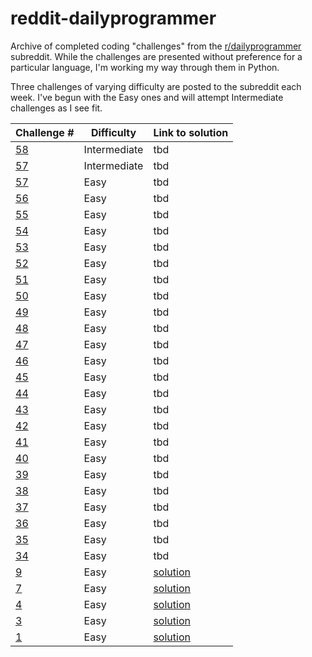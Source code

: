 # reddit-dailyprogrammer
Archive of completed coding "challenges" from the [r/dailyprogrammer](https://www.reddit.com/r/dailyprogrammer/) subreddit. While the challenges are presented without preference for a particular language, I'm working my way through them in Python.

Three challenges of varying difficulty are posted to the subreddit each week. I've begun with the Easy ones and will attempt Intermediate challenges as I see fit.

Challenge # | Difficulty | Link to solution 
--- | --- | --- 
[58](https://www.reddit.com/r/dailyprogrammer/comments/u8jn9/5282012_challenge_58_intermediate/) | Intermediate | tbd 
[57](https://www.reddit.com/r/dailyprogrammer/comments/u4mki/5252012_challenge_57_intermediate/) | Intermediate | tbd 
[57](https://www.reddit.com/r/dailyprogrammer/comments/u4mk4/5252012_challenge_57_easy/) | Easy | tbd 
[56](https://www.reddit.com/r/dailyprogrammer/comments/u0tdt/5232012_challenge_56_easy/) | Easy | tbd 
[55](https://www.reddit.com/r/dailyprogrammer/comments/txla7/5212012_challenge_55_easy/) | Easy | tbd 
[54](https://www.reddit.com/r/dailyprogrammer/comments/tux8f/5192012_challenge_54_easy/) | Easy | tbd 
[53](https://www.reddit.com/r/dailyprogrammer/comments/tpxq9/5162012_challenge_53_easy/) | Easy | tbd 
[52](https://www.reddit.com/r/dailyprogrammer/comments/tmnfq/5142012_challenge_52_easy/) | Easy | tbd 
[51](https://www.reddit.com/r/dailyprogrammer/comments/ti5jc/5112012_challenge_51_easy/) | Easy | tbd 
[50](https://www.reddit.com/r/dailyprogrammer/comments/teua8/592012_challenge_50_easy/) | Easy | tbd 
[49](https://www.reddit.com/r/dailyprogrammer/comments/tb2h0/572012_challenge_49_easy/) | Easy | tbd 
[48](https://www.reddit.com/r/dailyprogrammer/comments/t78m8/542012_challenge_48_easy/) | Easy | tbd 
[47](https://www.reddit.com/r/dailyprogrammer/comments/t33vi/522012_challenge_47_easy/) | Easy | tbd 
[46](https://www.reddit.com/r/dailyprogrammer/comments/szz5y/4302012_challenge_46_easy/) | Easy | tbd 
[45](https://www.reddit.com/r/dailyprogrammer/comments/sv6lw/4272012_challenge_45_easy/) | Easy | tbd 
[44](https://www.reddit.com/r/dailyprogrammer/comments/srowj/4252012_challenge_44_easy/) | Easy | tbd 
[43](https://www.reddit.com/r/dailyprogrammer/comments/sq3p9/4242012_challenge_43_easy/) | Easy | tbd 
[42](https://www.reddit.com/r/dailyprogrammer/comments/sobna/4232012_challenge_42_easy/) | Easy | tbd 
[41](https://www.reddit.com/r/dailyprogrammer/comments/shp28/4192012_challenge_41_easy/) | Easy | tbd  
[40](https://www.reddit.com/r/dailyprogrammer/comments/schtf/4162012_challenge_40_easy/) | Easy | tbd 
[39](https://www.reddit.com/r/dailyprogrammer/comments/s6bas/4122012_challenge_39_easy/) | Easy | tbd 
[38](https://www.reddit.com/r/dailyprogrammer/comments/s2no2/4102012_challenge_38_easy/) | Easy | tbd 
[37](https://www.reddit.com/r/dailyprogrammer/comments/rzdwq/482012_challenge_37_easy/) | Easy | tbd 
[36](https://www.reddit.com/r/dailyprogrammer/comments/ruiob/452012_challenge_36_easy/) | Easy | tbd  
[35](https://www.reddit.com/r/dailyprogrammer/comments/rr4y2/432012_challenge_35_easy/) | Easy | tbd 
[34](https://www.reddit.com/r/dailyprogrammer/comments/rmmn8/3312012_challenge_34_easy/) | Easy | tbd
[9](https://www.reddit.com/r/dailyprogrammer/comments/pu1rf/2172012_challenge_9_easy/) | Easy | [solution](https://github.com/jtanwk/reddit-dailyprogrammer/blob/master/easy/9_e.py)
[7](https://www.reddit.com/r/dailyprogrammer/comments/pr2xr/2152012_challenge_7_easy/) | Easy | [solution](https://github.com/jtanwk/reddit-dailyprogrammer/blob/master/easy/7_e.py)
[4](https://www.reddit.com/r/dailyprogrammer/comments/pm6oj/2122012_challenge_4_easy/) | Easy | [solution](https://github.com/jtanwk/reddit-dailyprogrammer/blob/master/easy/4_e.py)
[3](https://www.reddit.com/r/dailyprogrammer/comments/pkw2m/2112012_challenge_3_easy/) | Easy | [solution](https://github.com/jtanwk/reddit-dailyprogrammer/blob/master/easy/3_e.py)
[1](https://www.reddit.com/r/dailyprogrammer/comments/pih8x/easy_challenge_1/) | Easy | [solution](https://github.com/jtanwk/reddit-dailyprogrammer/blob/master/easy/1_e.py)










